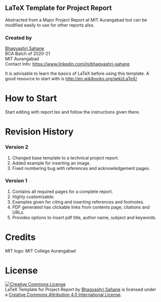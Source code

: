 LaTeX Template for Project Report
---------------------------------

Abstracted from a Major Project Report at MIT Aurangabad but can be
modified easily to use for other reports also.

### Created by

[Bhagyashri Sahane](https://github.com/bhagyashri-sahane/ "Bhagyashri's Academic Profile")  
BCA Batch of 2020-21  
MIT Aurangabad  
Contact Info: https://www.linkedin.com/in/bhagyashri-sahane

It is advisable to learn the basics of LaTeX before using this template.
A good resource to start with is http://en.wikibooks.org/wiki/LaTeX/

How to Start
============

Start editing with report.tex and follow the instructions given there.

Revision History
================

### Version 2
1. Changed base template to a technical project report.
2. Added example for inserting an image.
3. Fixed numbering bug with references and acknowledgement pages.

### Version 1
1. Contains all required pages for a complete report.
2. Highly customizable.
3. Examples given for citing and inserting references and footnotes.
4. PDF generated has clickable links from contents page, citations and URLs.
5. Provides options to insert pdf title, author name, subject and keywords.

Credits
=======
MIT logo: MIT College Aurangabad

License
=======
<a rel="license" href="http://creativecommons.org/licenses/by/4.0/"><img alt="Creative Commons License" style="border-width:0" src="https://i.creativecommons.org/l/by/4.0/80x15.png" /></a><br /><span xmlns:dct="http://purl.org/dc/terms/" property="dct:title">LaTeX Template for Project Report</span> by <a xmlns:cc="http://creativecommons.org/ns#" href="https://github.com/bhagyashri-sahane/libraryreport" property="cc:attributionName" rel="cc:attributionURL">Bhagyashri Sahane</a> is licensed under a <a rel="license" href="http://creativecommons.org/licenses/by/4.0/">Creative Commons Attribution 4.0 International License</a>.
